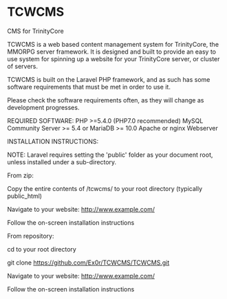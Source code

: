 # TCWCMS
CMS for TrinityCore

TCWCMS is a web based content management system for TrinityCore, the MMORPG server framework. It is designed and built to provide an easy to use system for spinning up a website for your TrinityCore server, or cluster of servers. 

TCWCMS is built on the Laravel PHP framework, and as such has some software requirements that must be met in order to use it. 

Please check the software requirements often, as they will change as development progresses.

REQUIRED SOFTWARE:
PHP >=5.4.0 (PHP7.0 recommended)
MySQL Community Server >= 5.4 or MariaDB >= 10.0
Apache or nginx Webserver

INSTALLATION INSTRUCTIONS:

NOTE: Laravel requires setting the 'public' folder as your document root, unless installed under a sub-directory.

From zip:

Copy the entire contents of /tcwcms/ to your root directory (typically public_html)

Navigate to your website: http://www.example.com/

Follow the on-screen installation instructions

From repository:

cd to your root directory

git clone https://github.com/Ex0r/TCWCMS/TCWCMS.git

Navigate to your website: http://www.example.com/

Follow the on-screen installation instructions

